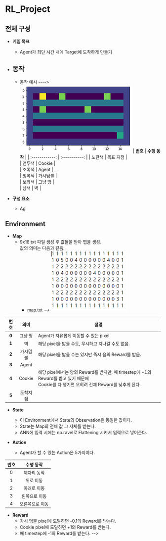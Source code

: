 <!-- 스페이스 바 두 번 치면 한 줄 통째로 공백 생성 -->
# RL_Project

## 전체 구성
- **게임 목표**
  - Agent가 최단 시간 내에 Target에 도착하게 만들기
- **동작**
  - 
  - 동작 예시 ----> ![poster](./anim.gif)
| **번호**          | **수행 동작** | 
| :------------:    | :-----------: |
| 노란색             | 목표 지점     |   
| 연두색             | Cookie       |            
| 초록색             | Agent        |              
| 청록색             | 가시덤불      |    
| 보라색             | 그냥 땅       |  
| 남색               | 벽            |  

  
- **구성 요소**
  - Ag
 
## Environment
- **Map**
  - 9x16 txt 파일 생성 후 값들을 받아 맵을 생성.<br/>값의 의미는 다음과 같음.<br/>
    - map.txt --> ![poster](./916.PNG)
      
| **번호** | **의미** | **설명**                                                                                                                              |
|:--------:|:--------:|--------------------------------------------------------------------------------------------------------                               |
| **0**    | 그냥 땅   | Agent가 자유롭게 이동할 수 있는 pixel                                                                                                   |
| **1**    | 벽        | 해당 pixel을 밟을 수도, 무시하고 지나갈 수도 없음.                                                                                       |
| **2**    | 가시덤불  | 해당 pixel을 밟을 수는 있지만 즉시 음의 Reward를 받음.                                                                                   |
| **3**    | Agent    |                                                                                                                                       |
| **4**    | Cookie   | 해당 pixel에서는 양의 Reward를 받지만, 매 timestep에 -1의 Reward를 받고 있기 때문에<br/>Cookie를 다 챙기면 오히려 전체 Reward를 낮추게 된다. |
| **5**    | 도착지점  |                                                                                                                                       |


- **State**
  - 이 Environment에서 State와 Observation은 동일한 값이다.<br/>
  - State는 Map의 전체 값 그 자체를 받는다.<br/>
  - ANN에 입력 시에는 np.ravel로 Flattening 시켜서 입력으로 넣어준다.<br/>

- **Action**
  - Agent가 할 수 있는 Action은 5가지이다.

| **번호**          | **수행 동작** | 
| :------------:    | :-----------: |
| 0                 | 제자리 동작    |   
| 1                 | 위로 이동      |            
| 2                 | 아래로 이동    |              
| 3                 | 왼쪽으로 이동  |    
| 4                 | 오른쪽으로 이동|             


- **Reward**
  - 가시 덤불 pixel에 도달하면 -0.1의 Reward를 받는다.
  - Cookie pixel에 도달하면 +1의 Reward를 받는다.
  - 매 timestep에 -1의 Reward를 받는다. --> 




